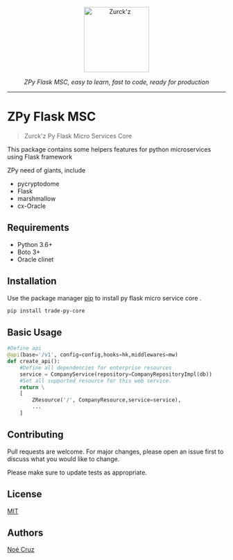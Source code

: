 <p align="center">
  <a  href="https://fastapi.tiangolo.com"><img width="150" src="https://lh3.googleusercontent.com/a-/AOh14GjLO5qYYR5nQl5hgavUKz4Dv3LVzWDvGtV4xNam=s600-k-no-rp-mo" alt="Zurck'z"></a>
</p>
<p align="center">
    <em>ZPy Flask MSC, easy to learn, fast to code, ready for production</em>
</p>
<p align="center"></p>

---
# ZPy Flask MSC

> Zurck'z  Py Flask Micro Services Core

This package contains some helpers features for python microservices using Flask framework

ZPy need of giants, include
- pycryptodome
- Flask
- marshmallow
- cx-Oracle

## Requirements

- Python 3.6+
- Boto 3+
- Oracle clinet


## Installation


Use the package manager [pip](https://pip.pypa.io/en/stable/) to install py flask micro service core .

```bash
pip install trade-py-core
```

## Basic Usage

```python
#Define api
@api(base='/v1', config=config,hooks=hk,middlewares=mw)
def create_api():
    #Define all dependencies for enterprise resources
    service = CompanyService(repository=CompanyRepositoryImpl(db))
    #Set all supported resource for this web service.
    return \
    [
        ZResource('/', CompanyResource,service=service),
        ...
    ]
```

## Contributing

Pull requests are welcome. For major changes, please open an issue first to discuss what you would like to change.

Please make sure to update tests as appropriate.

## License
[MIT](https://choosealicense.com/licenses/mit/)

## Authors
[Noé Cruz](noe.isc20@gmail.com)